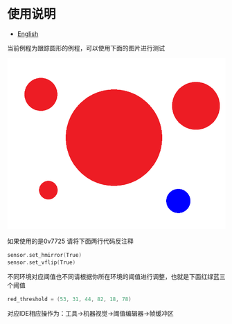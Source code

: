 # 使用说明

* [English](./README_EN.md)

当前例程为跟踪圆形的例程，可以使用下面的图片进行测试

![](track_circle.png "first")

如果使用的是0v7725 请将下面两行代码反注释

``` c
sensor.set_hmirror(True)
sensor.set_vflip(True)
```

不同环境对应阈值也不同请根据你所在环境的阈值进行调整，也就是下面红绿蓝三个阈值

``` c
red_threshold = (53, 31, 44, 82, 18, 78)
```

对应IDE相应操作为：工具->机器视觉->阈值编辑器->帧缓冲区